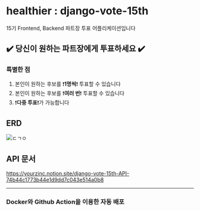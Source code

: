 # healthier : django-vote-15th
15기 Frontend, Backend 파트장 투표 어플리케이션입니다  

## ✔️ 당신이 원하는 파트장에게 투표하세요 ✔️

### 특별한 점
1. 본인이 원하는 후보를 ❗**1명씩**❗ 투표할 수 있습니다
2. 본인이 원하는 후보를 ❗**여러 번**❗ 투표할 수 있습니다 
3. ❗**다중 투표**❗가 가능합니다

## ERD
![ㄷㄱㅇ](https://user-images.githubusercontent.com/77188666/170715384-e28c1167-df17-4d9f-ab6a-f2e6782ae2ce.JPG)

## API 문서
https://yourzinc.notion.site/django-vote-15th-API-74b44c1773b44e1d9dd7c043e514a0b8

---
### Docker와 Github Action을 이용한 자동 배포 

